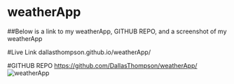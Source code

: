# weatherApp

##Below is a link to my weatherApp, GITHUB REPO, and a screenshot of my weatherApp

#Live Link
dallasthompson.github.io/weatherApp/

#GITHUB REPO
https://github.com/DallasThompson/weatherApp/
![weatherApp](https://github.com/DallasThompson/weatherApp/assets/142254679/e6524098-b944-4f0d-842c-fad40e5bd0c1)
